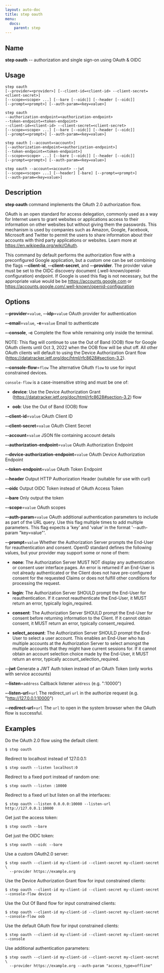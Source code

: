 ```yaml
---
layout: auto-doc
title: step oauth
menu:
  docs:
    parent: step
---
```


## Name
**step oauth** -- authorization and single sign-on using OAuth & OIDC

## Usage

```raw
step oauth
[--provider=<provider>] [--client-id=<client-id> --client-secret=<client-secret>]
[--scope=<scope> ...] [--bare [--oidc]] [--header [--oidc]]
[--prompt=<prompt>] [--auth-param=<key=value>]

step oauth
--authorization-endpoint=<authorization-endpoint>
--token-endpoint=<token-endpoint>
--client-id=<client-id> --client-secret=<client-secret>
[--scope=<scope> ...] [--bare [--oidc]] [--header [--oidc]]
[--prompt=<prompt>] [--auth-param=<key=value>]

step oauth [--account=<account>]
[--authorization-endpoint=<authorization-endpoint>]
[--token-endpoint=<token-endpoint>]
[--scope=<scope> ...] [--bare [--oidc]] [--header [--oidc]]
[--prompt=<prompt>] [--auth-param=<key=value>]

step oauth --account=<account> --jwt
[--scope=<scope> ...] [--header] [-bare] [--prompt=<prompt>]
[--auth-param=<key=value>]
```

## Description

**step oauth** command implements the OAuth 2.0 authorization flow.

OAuth is an open standard for access delegation, commonly used as a way for
Internet users to grant websites or applications access to their information on
other websites but without giving them the passwords. This mechanism is used by
companies such as Amazon, Google, Facebook, Microsoft and Twitter to permit the
users to share information about their accounts with third party applications or
websites. Learn more at https://en.wikipedia.org/wiki/OAuth.

This command by default performs the authorization flow with a preconfigured
Google application, but a custom one can be set combining the flags
**--client-id**, **--client-secret**, and **--provider**. The provider value
must be set to the OIDC discovery document (.well-known/openid-configuration)
endpoint. If Google is used this flag is not necessary, but the appropriate
value would be be https://accounts.google.com or
https://accounts.google.com/.well-known/openid-configuration

## Options


**--provider**=`value`, **--idp**=`value`
OAuth provider for authentication

**--email**=`value`, **-e**=`value`
Email to authenticate

**--console**, **-c**
Complete the flow while remaining only inside the terminal.

NOTE: This flag will continue to use the Out of Band (OOB) flow for Google OAuth clients
until Oct 3, 2022 when the OOB flow will be shut off. All other OAuth clients
will default to using the Device Authorization Grant flow
(https://datatracker.ietf.org/doc/html/rfc8628#section-3.2).

**--console-flow**=`flow`
The alternative OAuth `flow` to use for input constrained devices.

`console-flow` is a case-insensitive string and must be one of:

- **device**: Use the Device Authorization Grant (https://datatracker.ietf.org/doc/html/rfc8628#section-3.2) flow

- **oob**: Use the Out of Band (OOB) flow

**--client-id**=`value`
OAuth Client ID

**--client-secret**=`value`
OAuth Client Secret

**--account**=`value`
JSON file containing account details

**--authorization-endpoint**=`value`
OAuth Authorization Endpoint

**--device-authorization-endpoint**=`value`
OAuth Device Authorization Endpoint

**--token-endpoint**=`value`
OAuth Token Endpoint

**--header**
Output HTTP Authorization Header (suitable for use with curl)

**--oidc**
Output OIDC Token instead of OAuth Access Token

**--bare**
Only output the token

**--scope**=`value`
OAuth scopes

**--auth-param**=`value`
OAuth additional authentication parameters to include as part of the URL query.
Use this flag multiple times to add multiple parameters. This flag expects a
'key' and 'value' in the format '--auth-param "key=value"'.

**--prompt**=`value`
Whether the Authorization Server prompts the End-User for reauthentication and consent.
OpenID standard defines the following values, but your provider may support some or none of them:

- **none**: The Authorization Server MUST NOT display any authentication or consent user interface pages.
        An error is returned if an End-User is not already authenticated or the Client does not have
        pre-configured consent for the requested Claims or does not fulfill other conditions for
        processing the request.

- **login**: The Authorization Server SHOULD prompt the End-User for reauthentication. If it cannot
        reauthenticate the End-User, it MUST return an error, typically login_required.

- **consent**: The Authorization Server SHOULD prompt the End-User for consent before returning information
        to the Client. If it cannot obtain consent, it MUST return an error, typically consent_required.

- **select_account**: The Authorization Server SHOULD prompt the End-User to select a user account. This enables an
        End-User who has multiple accounts at the Authorization Server to select amongst the multiple
        accounts that they might have current sessions for. If it cannot obtain an account selection
        choice made by the End-User, it MUST return an error, typically account_selection_required.


**--jwt**
Generate a JWT Auth token instead of an OAuth Token (only works with service accounts)

**--listen**=`address`
Callback listener `address` (e.g. ":10000")

**--listen-url**=`url`
The redirect_uri `url` in the authorize request (e.g. "http://127.0.0.1:10000")

**--redirect-url**=`url`
The `url` to open in the system browser when the OAuth flow is successful.

## Examples

Do the OAuth 2.0 flow using the default client:
```shell
$ step oauth
```

Redirect to localhost instead of 127.0.0.1:
```shell
$ step oauth --listen localhost:0
```

Redirect to a fixed port instead of random one:
```shell
$ step oauth --listen :10000
```

Redirect to a fixed url but listen on all the interfaces:
```shell
$ step oauth --listen 0.0.0.0:10000 --listen-url http://127.0.0.1:10000
```

Get just the access token:
```shell
$ step oauth --bare
```

Get just the OIDC token:
```shell
$ step oauth --oidc --bare
```

Use a custom OAuth2.0 server:
```shell
$ step oauth --client-id my-client-id --client-secret my-client-secret \
  --provider https://example.org
```

Use the Device Authorization Grant flow for input constrained clients:
```shell
$ step oauth --client-id my-client-id --client-secret my-client-secret --console-flow device
```

Use the Out Of Band flow for input constrained clients:
```shell
$ step oauth --client-id my-client-id --client-secret my-client-secret --console-flow oob
```

Use the default OAuth flow for input constrained clients:
```shell
$ step oauth --client-id my-client-id --client-secret my-client-secret --console
```

Use additional authentication parameters:
```shell
$ step oauth --client-id my-client-id --client-secret my-client-secret \
  --provider https://example.org --auth-param "access_type=offline"
```


